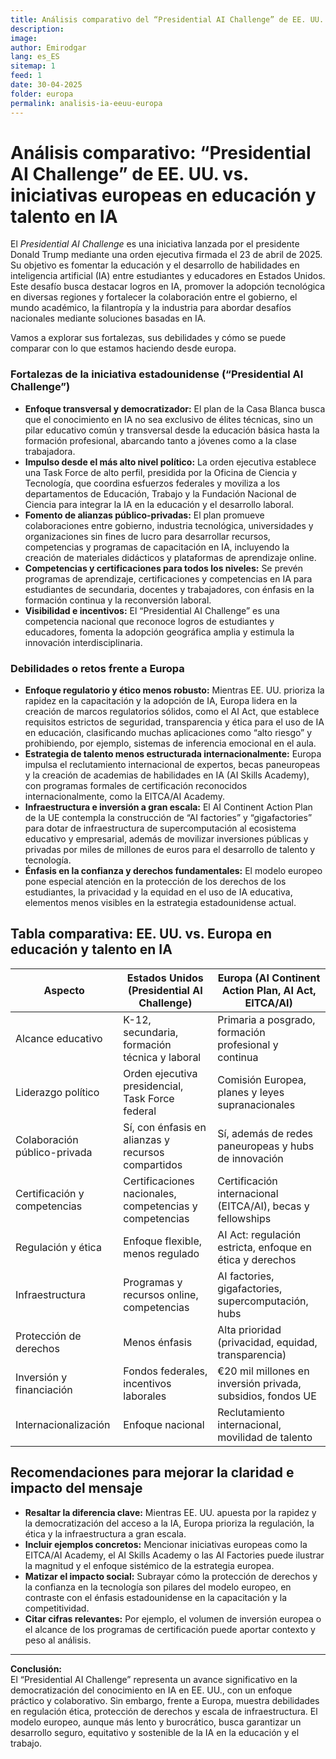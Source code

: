 ```yaml
---
title: Análisis comparativo del “Presidential AI Challenge” de EE. UU. vs. iniciativas europeas
description: 
image: 
author: Emirodgar
lang: es_ES
sitemap: 1
feed: 1
date: 30-04-2025
folder: europa
permalink: analisis-ia-eeuu-europa
---
```


# Análisis comparativo: “Presidential AI Challenge” de EE. UU. vs. iniciativas europeas en educación y talento en IA

El *Presidential AI Challenge* es una iniciativa lanzada por el presidente Donald Trump mediante una orden ejecutiva firmada el 23 de abril de 2025. Su objetivo es fomentar la educación y el desarrollo de habilidades en inteligencia artificial (IA) entre estudiantes y educadores en Estados Unidos. Este desafío busca destacar logros en IA, promover la adopción tecnológica en diversas regiones y fortalecer la colaboración entre el gobierno, el mundo académico, la filantropía y la industria para abordar desafíos nacionales mediante soluciones basadas en IA.

Vamos a explorar sus fortalezas, sus debilidades y cómo se puede comparar con lo que estamos haciendo desde europa.

### Fortalezas de la iniciativa estadounidense (“Presidential AI Challenge”)

- **Enfoque transversal y democratizador:** El plan de la Casa Blanca busca que el conocimiento en IA no sea exclusivo de élites técnicas, sino un pilar educativo común y transversal desde la educación básica hasta la formación profesional, abarcando tanto a jóvenes como a la clase trabajadora.
- **Impulso desde el más alto nivel político:** La orden ejecutiva establece una Task Force de alto perfil, presidida por la Oficina de Ciencia y Tecnología, que coordina esfuerzos federales y moviliza a los departamentos de Educación, Trabajo y la Fundación Nacional de Ciencia para integrar la IA en la educación y el desarrollo laboral.
- **Fomento de alianzas público-privadas:** El plan promueve colaboraciones entre gobierno, industria tecnológica, universidades y organizaciones sin fines de lucro para desarrollar recursos, competencias y programas de capacitación en IA, incluyendo la creación de materiales didácticos y plataformas de aprendizaje online.
- **Competencias y certificaciones para todos los niveles:** Se prevén programas de aprendizaje, certificaciones y competencias en IA para estudiantes de secundaria, docentes y trabajadores, con énfasis en la formación continua y la reconversión laboral.
- **Visibilidad e incentivos:** El “Presidential AI Challenge” es una competencia nacional que reconoce logros de estudiantes y educadores, fomenta la adopción geográfica amplia y estimula la innovación interdisciplinaria.

### Debilidades o retos frente a Europa

- **Enfoque regulatorio y ético menos robusto:** Mientras EE. UU. prioriza la rapidez en la capacitación y la adopción de IA, Europa lidera en la creación de marcos regulatorios sólidos, como el AI Act, que establece requisitos estrictos de seguridad, transparencia y ética para el uso de IA en educación, clasificando muchas aplicaciones como “alto riesgo” y prohibiendo, por ejemplo, sistemas de inferencia emocional en el aula.
- **Estrategia de talento menos estructurada internacionalmente:** Europa impulsa el reclutamiento internacional de expertos, becas paneuropeas y la creación de academias de habilidades en IA (AI Skills Academy), con programas formales de certificación reconocidos internacionalmente, como la EITCA/AI Academy.
- **Infraestructura e inversión a gran escala:** El AI Continent Action Plan de la UE contempla la construcción de “AI factories” y “gigafactories” para dotar de infraestructura de supercomputación al ecosistema educativo y empresarial, además de movilizar inversiones públicas y privadas por miles de millones de euros para el desarrollo de talento y tecnología.
- **Énfasis en la confianza y derechos fundamentales:** El modelo europeo pone especial atención en la protección de los derechos de los estudiantes, la privacidad y la equidad en el uso de IA educativa, elementos menos visibles en la estrategia estadounidense actual.

## Tabla comparativa: EE. UU. vs. Europa en educación y talento en IA

| Aspecto                      | Estados Unidos (Presidential AI Challenge)               | Europa (AI Continent Action Plan, AI Act, EITCA/AI)         |
|------------------------------|---------------------------------------------------------|------------------------------------------------------------|
| Alcance educativo            | K-12, secundaria, formación técnica y laboral           | Primaria a posgrado, formación profesional y continua      |
| Liderazgo político           | Orden ejecutiva presidencial, Task Force federal        | Comisión Europea, planes y leyes supranacionales           |
| Colaboración público-privada | Sí, con énfasis en alianzas y recursos compartidos      | Sí, además de redes paneuropeas y hubs de innovación       |
| Certificación y competencias | Certificaciones nacionales, competencias y competencias | Certificación internacional (EITCA/AI), becas y fellowships|
| Regulación y ética           | Enfoque flexible, menos regulado                        | AI Act: regulación estricta, enfoque en ética y derechos   |
| Infraestructura              | Programas y recursos online, competencias               | AI factories, gigafactories, supercomputación, hubs        |
| Protección de derechos       | Menos énfasis                                           | Alta prioridad (privacidad, equidad, transparencia)        |
| Inversión y financiación     | Fondos federales, incentivos laborales                  | €20 mil millones en inversión privada, subsidios, fondos UE|
| Internacionalización         | Enfoque nacional                                       | Reclutamiento internacional, movilidad de talento          |

## Recomendaciones para mejorar la claridad e impacto del mensaje

- **Resaltar la diferencia clave:** Mientras EE. UU. apuesta por la rapidez y la democratización del acceso a la IA, Europa prioriza la regulación, la ética y la infraestructura a gran escala.
- **Incluir ejemplos concretos:** Mencionar iniciativas europeas como la EITCA/AI Academy, el AI Skills Academy o las AI Factories puede ilustrar la magnitud y el enfoque sistémico de la estrategia europea.
- **Matizar el impacto social:** Subrayar cómo la protección de derechos y la confianza en la tecnología son pilares del modelo europeo, en contraste con el énfasis estadounidense en la capacitación y la competitividad.
- **Citar cifras relevantes:** Por ejemplo, el volumen de inversión europea o el alcance de los programas de certificación puede aportar contexto y peso al análisis.

---

**Conclusión:**  
El “Presidential AI Challenge” representa un avance significativo en la democratización del conocimiento en IA en EE. UU., con un enfoque práctico y colaborativo. Sin embargo, frente a Europa, muestra debilidades en regulación ética, protección de derechos y escala de infraestructura. El modelo europeo, aunque más lento y burocrático, busca garantizar un desarrollo seguro, equitativo y sostenible de la IA en la educación y el trabajo.

